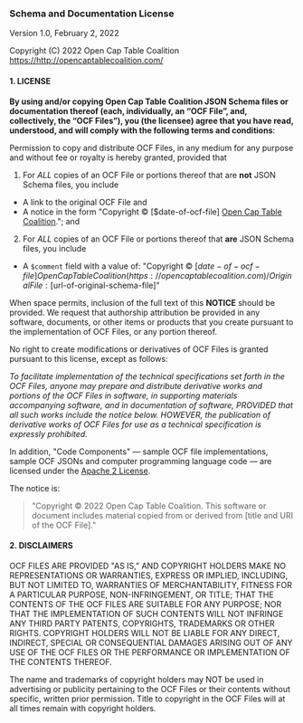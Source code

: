 ### Schema and Documentation License

Version 1.0, February 2, 2022

Copyright (C) 2022 Open Cap Table Coalition <https://http://opencaptablecoalition.com/>

#### 1. LICENSE
**By using and/or copying Open Cap Table Coalition JSON Schema files or documentation thereof 
(each, individually, an “OCF File”, and, collectively, the “OCF Files”), you (the licensee) 
agree that you have read, understood, and will comply with the following terms and conditions**:

Permission to copy and distribute OCF Files, in any medium for any purpose and without fee or 
royalty is hereby granted, provided that

1) For _ALL_ copies of an OCF File or portions thereof that are **not** JSON Schema files, you include
  - A link to the original OCF File and
  - A notice in the form "Copyright © [$date-of-ocf-file] [Open Cap Table Coalition](https://opencaptablecoalition.com)."; and
2) For _ALL_ copies of an OCF File or portions thereof that **are** JSON Schema files, you include
  - A `$comment` field with a value of: "Copyright © [$date-of-ocf-file] 
  Open Cap Table Coalition (https://opencaptablecoalition.com) / Original File: [$url-of-original-schema-file]"

When space permits, inclusion of the full text of this **NOTICE** should be provided. We request 
that authorship attribution be provided in any software, documents, or other items or products 
that you create pursuant to the implementation of OCF Files, or any portion thereof.

No right to create modifications or derivatives of OCF Files is granted pursuant to this license, 
except as follows:

*To facilitate implementation of the technical specifications set forth in 
the OCF Files, anyone may prepare and distribute derivative works and 
portions of the OCF Files in software, in supporting materials accompanying
software, and in documentation of software, PROVIDED that all such 
works include the notice below. HOWEVER, the publication of derivative 
works of OCF Files for use as a technical specification is expressly prohibited.*

In addition, "Code Components" — sample OCF file implementations, sample OCF JSONs and computer 
programming language code — are licensed under the [Apache 2 License](https://www.apache.org/licenses/LICENSE-2.0).

The notice is:

> "Copyright © 2022 Open Cap Table Coalition. This software or document
> includes material copied from or derived from [title and URI of the
> OCF File]."

#### 2. DISCLAIMERS

OCF FILES ARE PROVIDED "AS IS," AND COPYRIGHT HOLDERS MAKE NO REPRESENTATIONS OR WARRANTIES, 
EXPRESS OR IMPLIED, INCLUDING, BUT NOT LIMITED TO, WARRANTIES OF MERCHANTABILITY, FITNESS 
FOR A PARTICULAR PURPOSE, NON-INFRINGEMENT, OR TITLE; THAT THE CONTENTS OF THE OCF FILES ARE 
SUITABLE FOR ANY PURPOSE; NOR THAT THE IMPLEMENTATION OF SUCH CONTENTS WILL NOT INFRINGE ANY 
THIRD PARTY PATENTS, COPYRIGHTS, TRADEMARKS OR OTHER RIGHTS. COPYRIGHT HOLDERS WILL NOT BE LIABLE 
FOR ANY DIRECT, INDIRECT, SPECIAL OR CONSEQUENTIAL DAMAGES ARISING OUT OF ANY USE OF THE OCF FILES 
OR THE PERFORMANCE OR IMPLEMENTATION OF THE CONTENTS THEREOF.

The name and trademarks of copyright holders may NOT be used in advertising or publicity pertaining 
to the OCF Files or their contents without specific, written prior permission. Title to copyright 
in the OCF Files will at all times remain with copyright holders.
